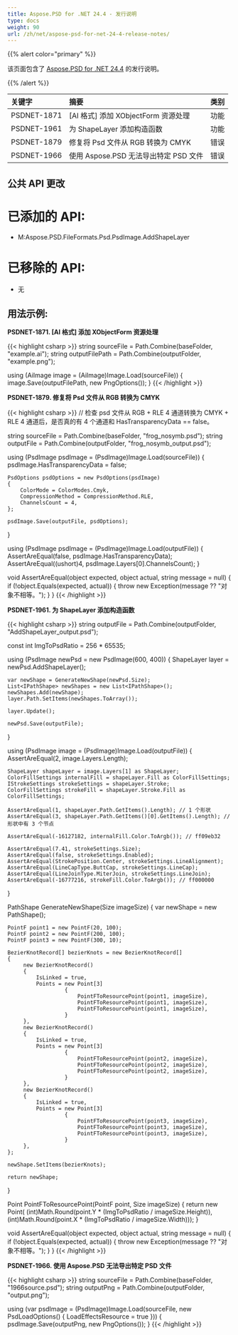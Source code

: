 ```yaml
---
title: Aspose.PSD for .NET 24.4 - 发行说明
type: docs
weight: 90
url: /zh/net/aspose-psd-for-net-24-4-release-notes/
---
```


{{% alert color="primary" %}}

该页面包含了 [Aspose.PSD for .NET 24.4](https://www.nuget.org/packages/Aspose.PSD/) 的发行说明。

{{% /alert %}}

| **关键字**   | **摘要**                                                 | **类别**    |
|:------------|:-------------------------------------------------------|:-------------|
| PSDNET-1871 | [AI 格式] 添加 XObjectForm 资源处理                    | 功能       |
| PSDNET-1961 | 为 ShapeLayer 添加构造函数                                | 功能       |
| PSDNET-1879 | 修复将 Psd 文件从 RGB 转换为 CMYK                        | 错误       |
| PSDNET-1966 | 使用 Aspose.PSD 无法导出特定 PSD 文件                    | 错误       |

## **公共 API 更改**
# **已添加的 API:**
- M:Aspose.PSD.FileFormats.Psd.PsdImage.AddShapeLayer

# **已移除的 API:**
- 无

## **用法示例:**

**PSDNET-1871. [AI 格式] 添加 XObjectForm 资源处理**

{{< highlight csharp >}}
string sourceFile = Path.Combine(baseFolder, "example.ai");
string outputFilePath = Path.Combine(outputFolder, "example.png");

using (AiImage image = (AiImage)Image.Load(sourceFile))
{
    image.Save(outputFilePath, new PngOptions());
}
{{< /highlight >}}

**PSDNET-1879. 修复将 Psd 文件从 RGB 转换为 CMYK**

{{< highlight csharp >}}
// 检查 psd 文件从 RGB + RLE 4 通道转换为 CMYK + RLE 4 通道后，是否真的有 4 个通道和 HasTransparencyData == false。

string sourceFile = Path.Combine(baseFolder, "frog_nosymb.psd");
string outputFile = Path.Combine(outputFolder, "frog_nosymb_output.psd");

using (PsdImage psdImage = (PsdImage)Image.Load(sourceFile))
{
    psdImage.HasTransparencyData = false;

    PsdOptions psdOptions = new PsdOptions(psdImage)
    {
        ColorMode = ColorModes.Cmyk,
        CompressionMethod = CompressionMethod.RLE,
        ChannelsCount = 4,
    };

    psdImage.Save(outputFile, psdOptions);
}

using (PsdImage psdImage = (PsdImage)Image.Load(outputFile))
{
    AssertAreEqual(false, psdImage.HasTransparencyData);
    AssertAreEqual((ushort)4, psdImage.Layers[0].ChannelsCount);
}

void AssertAreEqual(object expected, object actual, string message = null)
{
    if (!object.Equals(expected, actual))
    {
        throw new Exception(message ?? "对象不相等。");
    }
}
{{< /highlight >}}

**PSDNET-1961. 为 ShapeLayer 添加构造函数**

{{< highlight csharp >}}
string outputFile = Path.Combine(outputFolder, "AddShapeLayer_output.psd");

const int ImgToPsdRatio = 256 * 65535;

using (PsdImage newPsd = new PsdImage(600, 400))
{
    ShapeLayer layer = newPsd.AddShapeLayer();

    var newShape = GenerateNewShape(newPsd.Size);
    List<IPathShape> newShapes = new List<IPathShape>();
    newShapes.Add(newShape);
    layer.Path.SetItems(newShapes.ToArray());

    layer.Update();

    newPsd.Save(outputFile);
}

using (PsdImage image = (PsdImage)Image.Load(outputFile))
{
    AssertAreEqual(2, image.Layers.Length);

    ShapeLayer shapeLayer = image.Layers[1] as ShapeLayer;
    ColorFillSettings internalFill = shapeLayer.Fill as ColorFillSettings;
    IStrokeSettings strokeSettings = shapeLayer.Stroke;
    ColorFillSettings strokeFill = shapeLayer.Stroke.Fill as ColorFillSettings;

    AssertAreEqual(1, shapeLayer.Path.GetItems().Length); // 1 个形状
    AssertAreEqual(3, shapeLayer.Path.GetItems()[0].GetItems().Length); // 形状中有 3 个节点

    AssertAreEqual(-16127182, internalFill.Color.ToArgb()); // ff09eb32

    AssertAreEqual(7.41, strokeSettings.Size);
    AssertAreEqual(false, strokeSettings.Enabled);
    AssertAreEqual(StrokePosition.Center, strokeSettings.LineAlignment);
    AssertAreEqual(LineCapType.ButtCap, strokeSettings.LineCap);
    AssertAreEqual(LineJoinType.MiterJoin, strokeSettings.LineJoin);
    AssertAreEqual(-16777216, strokeFill.Color.ToArgb()); // ff000000
}

PathShape GenerateNewShape(Size imageSize)
{
    var newShape = new PathShape();

    PointF point1 = new PointF(20, 100);
    PointF point2 = new PointF(200, 100);
    PointF point3 = new PointF(300, 10);

    BezierKnotRecord[] bezierKnots = new BezierKnotRecord[]
    {
         new BezierKnotRecord()
         {
             IsLinked = true,
             Points = new Point[3]
                      {
                          PointFToResourcePoint(point1, imageSize),
                          PointFToResourcePoint(point1, imageSize),
                          PointFToResourcePoint(point1, imageSize),
                      }
         },
         new BezierKnotRecord()
         {
             IsLinked = true,
             Points = new Point[3]
                      {
                          PointFToResourcePoint(point2, imageSize),
                          PointFToResourcePoint(point2, imageSize),
                          PointFToResourcePoint(point2, imageSize),
                      }
         },
         new BezierKnotRecord()
         {
             IsLinked = true,
             Points = new Point[3]
                      {
                          PointFToResourcePoint(point3, imageSize),
                          PointFToResourcePoint(point3, imageSize),
                          PointFToResourcePoint(point3, imageSize),
                      }
         },
    };

    newShape.SetItems(bezierKnots);

    return newShape;
}

Point PointFToResourcePoint(PointF point, Size imageSize)
{
    return new Point(
        (int)Math.Round(point.Y * (ImgToPsdRatio / imageSize.Height)),
        (int)Math.Round(point.X * (ImgToPsdRatio / imageSize.Width)));
}

void AssertAreEqual(object expected, object actual, string message = null)
{
    if (!object.Equals(expected, actual))
    {
        throw new Exception(message ?? "对象不相等。");
    }
}
{{< /highlight >}}

**PSDNET-1966. 使用 Aspose.PSD 无法导出特定 PSD 文件**

{{< highlight csharp >}}
string sourceFile = Path.Combine(baseFolder, "1966source.psd");
string outputPng = Path.Combine(outputFolder, "output.png");

using (var psdImage = (PsdImage)Image.Load(sourceFile, new PsdLoadOptions() { LoadEffectsResource = true }))
{
    psdImage.Save(outputPng, new PngOptions());
}
{{< /highlight >}}

